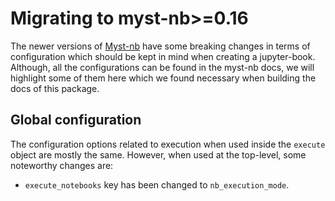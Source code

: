 # Migrating to myst-nb>=0.16

The newer versions of [Myst-nb](https://myst-nb.readthedocs.io/en/latest/) have some breaking changes in terms of configuration which should be kept in mind
when creating a jupyter-book.
Although, all the configurations can be found in the myst-nb docs, we will highlight some of them here which we found necessary when building the docs of this package.

## Global configuration

The configuration options related to execution when used inside the `execute` object are mostly the same. However, when used at the top-level, some noteworthy changes are:

- `execute_notebooks` key has been changed to `nb_execution_mode`.
